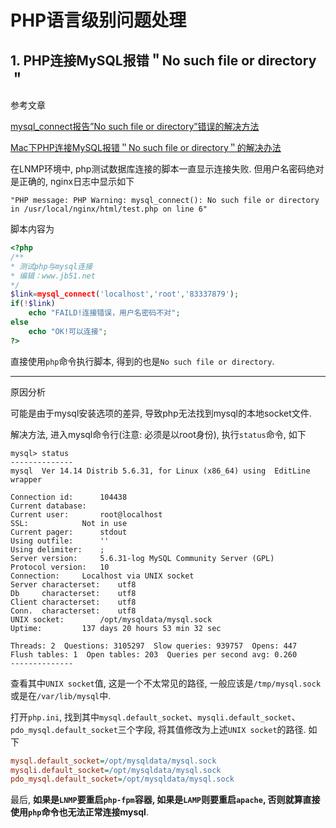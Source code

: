 # PHP语言级别问题处理

## 1. PHP连接MySQL报错＂No such file or directory＂

参考文章

[mysql_connect报告”No such file or directory”错误的解决方法](http://www.cnblogs.com/AloneSword/p/4137730.html)

[Mac下PHP连接MySQL报错＂No such file or directory＂的解决办法](http://www.linuxidc.com/Linux/2012-12/76150.htm)

在LNMP环境中, php测试数据库连接的脚本一直显示连接失败. 但用户名密码绝对是正确的, nginx日志中显示如下

```
"PHP message: PHP Warning: mysql_connect(): No such file or directory in /usr/local/nginx/html/test.php on line 6"
```

脚本内容为

```php
<?php 
/**
* 测试php与mysql连接
* 编辑：www.jb51.net
*/
$link=mysql_connect('localhost','root','83337879'); 
if(!$link) 
    echo "FAILD!连接错误，用户名密码不对"; 
else 
    echo "OK!可以连接"; 
?>
```

直接使用`php`命令执行脚本, 得到的也是`No such file or directory`.

------

原因分析

可能是由于mysql安装选项的差异, 导致php无法找到mysql的本地socket文件.

解决方法, 进入mysql命令行(注意: 必须是以root身份), 执行`status`命令, 如下

```
mysql> status
--------------
mysql  Ver 14.14 Distrib 5.6.31, for Linux (x86_64) using  EditLine wrapper

Connection id:		104438
Current database:	
Current user:		root@localhost
SSL:			Not in use
Current pager:		stdout
Using outfile:		''
Using delimiter:	;
Server version:		5.6.31-log MySQL Community Server (GPL)
Protocol version:	10
Connection:		Localhost via UNIX socket
Server characterset:	utf8
Db     characterset:	utf8
Client characterset:	utf8
Conn.  characterset:	utf8
UNIX socket:		/opt/mysqldata/mysql.sock
Uptime:			137 days 20 hours 53 min 32 sec

Threads: 2  Questions: 3105297  Slow queries: 939757  Opens: 447  Flush tables: 1  Open tables: 203  Queries per second avg: 0.260
--------------

```

查看其中`UNIX socket`值, 这是一个不太常见的路径, 一般应该是`/tmp/mysql.sock`或是在`/var/lib/mysql`中.

打开`php.ini`, 找到其中`mysql.default_socket`、`mysqli.default_socket`、`pdo_mysql.default_socket`三个字段, 将其值修改为上述`UNIX socket`的路径. 如下

```ini
mysql.default_socket=/opt/mysqldata/mysql.sock
mysqli.default_socket=/opt/mysqldata/mysql.sock
pdo_mysql.default_socket=/opt/mysqldata/mysql.sock
```

最后, **如果是`LNMP`要重启`php-fpm`容器, 如果是`LAMP`则要重启`apache`, 否则就算直接使用`php`命令也无法正常连接mysql**.